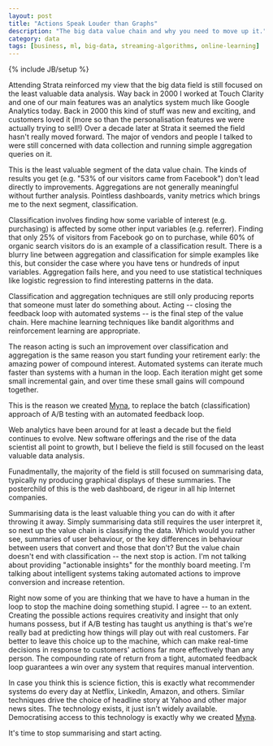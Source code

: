 ```yaml
---
layout: post
title: "Actions Speak Louder than Graphs"
description: "The big data value chain and why you need to move up it."
category: data
tags: [business, ml, big-data, streaming-algorithms, online-learning]
---
```

{% include JB/setup %}

Attending Strata reinforced my view that the big data field is still focused on the least valuable data analysis. Way back in 2000 I worked at Touch Clarity and one of our main features was an analytics system much like Google Analytics today. Back in 2000 this kind of stuff was new and exciting, and customers loved it (more so than the personalisation features we were actually trying to sell!) Over a decade later at Strata it seemed the field hasn't really moved forward. The major of vendors and people I talked to were still concerned with data collection and running simple aggregation queries on it.

This is the least valuable segment of the data value chain. The kinds of results you get (e.g. "53% of our visitors came from Facebook") don't lead directly to improvements. Aggregations are not generally meaningful without further analysis. Pointless dashboards, vanity metrics which brings me to the next segment, classification.

Classification involves finding how some variable of interest (e.g. purchasing) is affected by some other input variables (e.g. referrer). Finding that only 25% of visitors from Facebook go on to purchase, while 60% of organic search visitors do is an example of a classification result. There is a blurry line between aggregation and classification for simple examples like this, but consider the case where you have tens or hundreds of input variables. Aggregation fails here, and you need to use statistical techniques like logistic regression to find interesting patterns in the data.

Classification and aggregation techniques are still only producing reports that someone must later do something about. Acting -- closing the feedback loop with automated systems -- is the final step of the value chain. Here machine learning techniques like bandit algorithms and reinforcement learning are appropriate.

The reason acting is such an improvement over classification and aggregation is the same reason you start funding your retirement early: the amazing power of compound interest. Automated systems can iterate much faster than systems with a human in the loop. Each iteration might get some small incremental gain, and over time these small gains will compound together.

This is the reason we created [Myna](http://mynaweb.com/), to replace the batch (classification) approach of A/B testing with an automated feedback loop.

Web analytics have been around for at least a decade but the field continues to evolve. New software offerings and the rise of the data scientist all point to growth, but I believe the field is still focused on the least valuable data analysis.

Funadmentally, the majority of the field is still focused on summarising data, typically ny producing graphical displays of these summaries. The posterchild of this is the web dashboard, de rigeur in all hip Internet companies.

Summarising data is the least valuable thing you can do with it after throwing it away. Simply summarising data still requires the user interpret it, so next up the value chain is classifying the data. Which would you rather see, summaries of user behaviour, or the key differences in behaviour between users that convert and those that don't? But the value chain doesn't end with classification -- the next stop is action. I'm not talking about providing "actionable insights" for the monthly board meeting. I'm talking about intelligent systems taking automated actions to improve conversion and increase retention.

Right now some of you are thinking that we have to have a human in the loop to stop the machine doing something stupid. I agree -- to an extent. Creating the possible actions requires creativity and insight that only humans possess, but if A/B testing has taught us anything is that's we're really bad at predicting how things will play out with real customers. Far better to leave this choice up to the machine, which can make real-time decisions in response to customers' actions far more effectively than any person. The compounding rate of return from a tight, automated feedback loop guarantees a win over any system that requires manual intervention.

In case you think this is science fiction, this is exactly what recommender systems do every day at Netflix, LinkedIn, Amazon, and others. Similar techniques drive the choice of headline story at Yahoo and other major news sites. The technology exists, it just isn't widely available. Democratising access to this technology is exactly why we created [Myna](http://mynaweb.com/).

It's time to stop summarising and start acting.
